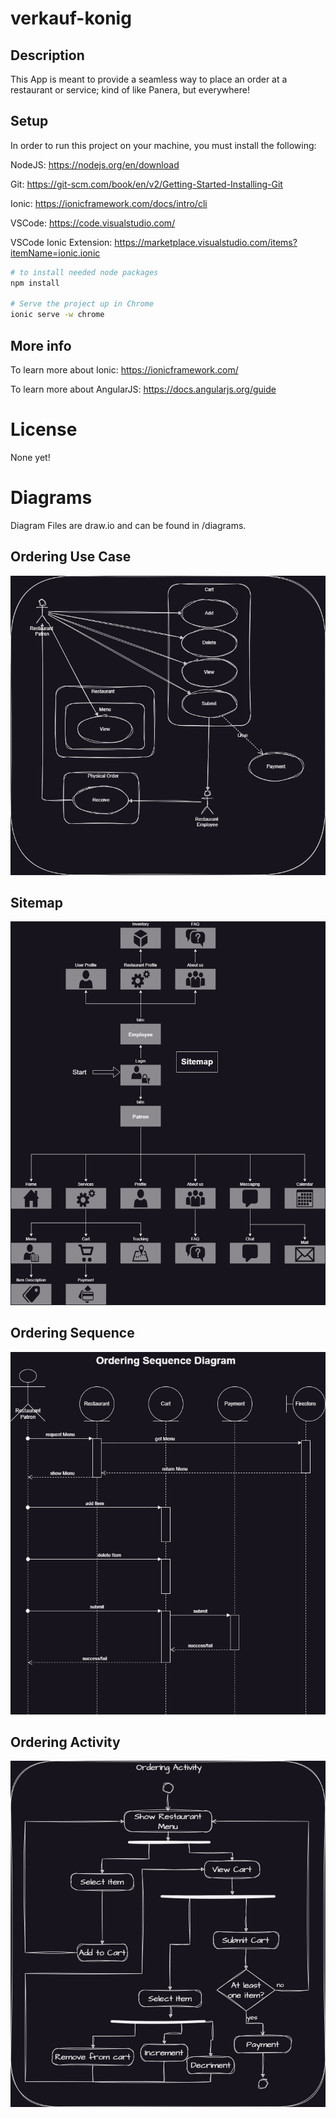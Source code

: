 # verkauf-konig
## Description
This App is meant to provide a seamless way to place an order at a restaurant or service; kind of like Panera, but everywhere!
## Setup
In order to run this project on your machine, you must install the following:

NodeJS: https://nodejs.org/en/download

Git: https://git-scm.com/book/en/v2/Getting-Started-Installing-Git

Ionic: https://ionicframework.com/docs/intro/cli

VSCode: https://code.visualstudio.com/

VSCode Ionic Extension: https://marketplace.visualstudio.com/items?itemName=ionic.ionic

~~~bash
# to install needed node packages
npm install

# Serve the project up in Chrome
ionic serve -w chrome
~~~

## More info
To learn more about Ionic: https://ionicframework.com/

To learn more about AngularJS: https://docs.angularjs.org/guide

# License
None yet!

# Diagrams
Diagram Files are draw.io and can be found in /diagrams.
## Ordering Use Case
![Ordering Use Case: (https://github.com/k0nig1/verkauf-konig/blob/main/diagrams/OrderingUseCase.drawio.png)](https://github.com/k0nig1/verkauf-konig/blob/main/diagrams/OrderingUseCase.drawio.png)
## Sitemap
![Sitemap Diagram](https://github.com/k0nig1/verkauf-konig/blob/orderingUseCase/diagrams/exportedImages/OrderingUseCase-Sitemap.drawio.png)
## Ordering Sequence
![Ordering Sequence Diagram](https://github.com/k0nig1/verkauf-konig/blob/orderingUseCase/diagrams/exportedImages/OrderingUseCase-Sequence.drawio.png)
## Ordering Activity
![Ordering Activity Diagram](https://github.com/k0nig1/verkauf-konig/blob/orderingUseCase/diagrams/exportedImages/OrderingUseCase-Activity.drawio.png)
